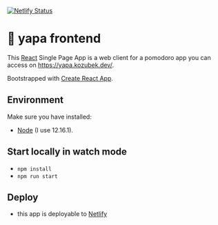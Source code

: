 [![Netlify Status](https://api.netlify.com/api/v1/badges/cf0cc4ed-d0d5-48ba-a1b4-f3b7d3a75845/deploy-status)](https://app.netlify.com/sites/hungry-clarke-1cb2c6/deploys)

# 🍅 yapa frontend

This [React](https://reactjs.org/) Single Page App is a web client for a pomodoro app you can access on https://yapa.kozubek.dev/.

Bootstrapped with [Create React App](https://github.com/facebook/create-react-app).

## Environment

Make sure you have installed:

- [Node](https://nodejs.org/) (I use 12.16.1).

## Start locally in watch mode

- `npm install`
- `npm run start`

## Deploy

- this app is deployable to [Netlify](https://www.netlify.com/)
